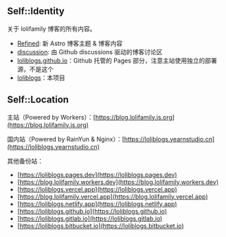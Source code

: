 ## Self::Identity
关于 lolifamily 博客的所有内容。

- [Refined](https://github.com/loliblogs/Refined): 新 Astro 博客主题 & 博客内容
- [discussion](https://github.com/loliblogs/discussion): 由 Github discussions 驱动的博客讨论区
- [loliblogs.github.io](https://github.com/loliblogs/loliblogs.github.io)：Github 托管的 Pages 部分，注意主站使用独立的部署源，不是这个
- [loliblogs](https://github.com/loliblogs/loliblogs)：本项目

## Self::Location
主站（Powered by Workers）：[https://blog.lolifamily.js.org](https://blog.lolifamily.js.org)

国内站（Powered by RainYun & Nginx）：[https://loliblogs.yearnstudio.cn](https://loliblogs.yearnstudio.cn)

其他备份站：
- [https://loliblogs.pages.dev](https://loliblogs.pages.dev)
- [https://blog.lolifamily.workers.dev](https://blog.lolifamily.workers.dev)
- [https://loliblogs.vercel.app](https://loliblogs.vercel.app)
- [https://blog.lolifamily.vercel.app](https://blog.lolifamily.vercel.app)
- [https://loliblogs.netlify.app](https://loliblogs.netlify.app)
- [https://loliblogs.github.io](https://loliblogs.github.io)
- [https://loliblogs.gitlab.io](https://loliblogs.gitlab.io)
- [https://loliblogs.bitbucket.io](https://loliblogs.bitbucket.io)
